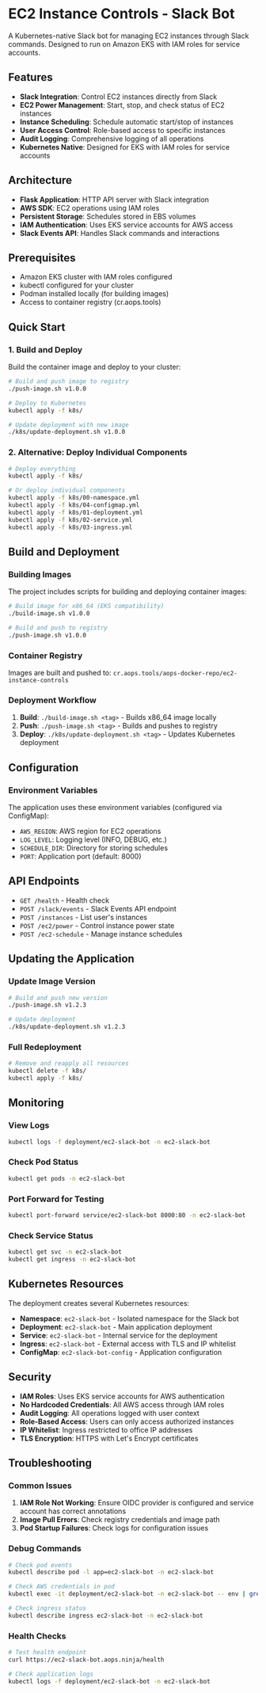# EC2 Instance Controls - Slack Bot

A Kubernetes-native Slack bot for managing EC2 instances through Slack commands. Designed to run on Amazon EKS with IAM roles for service accounts.

## Features

- **Slack Integration**: Control EC2 instances directly from Slack
- **EC2 Power Management**: Start, stop, and check status of EC2 instances
- **Instance Scheduling**: Schedule automatic start/stop of instances
- **User Access Control**: Role-based access to specific instances
- **Audit Logging**: Comprehensive logging of all operations
- **Kubernetes Native**: Designed for EKS with IAM roles for service accounts

## Architecture

- **Flask Application**: HTTP API server with Slack integration
- **AWS SDK**: EC2 operations using IAM roles
- **Persistent Storage**: Schedules stored in EBS volumes
- **IAM Authentication**: Uses EKS service accounts for AWS access
- **Slack Events API**: Handles Slack commands and interactions

## Prerequisites

- Amazon EKS cluster with IAM roles configured
- kubectl configured for your cluster
- Podman installed locally (for building images)
- Access to container registry (cr.aops.tools)

## Quick Start

### 1. Build and Deploy

Build the container image and deploy to your cluster:

```bash
# Build and push image to registry
./push-image.sh v1.0.0

# Deploy to Kubernetes
kubectl apply -f k8s/

# Update deployment with new image
./k8s/update-deployment.sh v1.0.0
```

### 2. Alternative: Deploy Individual Components

```bash
# Deploy everything
kubectl apply -f k8s/

# Or deploy individual components
kubectl apply -f k8s/00-namespace.yml
kubectl apply -f k8s/04-configmap.yml
kubectl apply -f k8s/01-deployment.yml
kubectl apply -f k8s/02-service.yml
kubectl apply -f k8s/03-ingress.yml
```

## Build and Deployment

### Building Images

The project includes scripts for building and deploying container images:

```bash
# Build image for x86_64 (EKS compatibility)
./build-image.sh v1.0.0

# Build and push to registry
./push-image.sh v1.0.0
```

### Container Registry

Images are built and pushed to: `cr.aops.tools/aops-docker-repo/ec2-instance-controls`

### Deployment Workflow

1. **Build**: `./build-image.sh <tag>` - Builds x86_64 image locally
2. **Push**: `./push-image.sh <tag>` - Builds and pushes to registry
3. **Deploy**: `./k8s/update-deployment.sh <tag>` - Updates Kubernetes deployment

## Configuration

### Environment Variables

The application uses these environment variables (configured via ConfigMap):

- `AWS_REGION`: AWS region for EC2 operations
- `LOG_LEVEL`: Logging level (INFO, DEBUG, etc.)
- `SCHEDULE_DIR`: Directory for storing schedules
- `PORT`: Application port (default: 8000)

## API Endpoints

- `GET /health` - Health check
- `POST /slack/events` - Slack Events API endpoint
- `POST /instances` - List user's instances
- `POST /ec2/power` - Control instance power state
- `POST /ec2-schedule` - Manage instance schedules

## Updating the Application

### Update Image Version
```bash
# Build and push new version
./push-image.sh v1.2.3

# Update deployment
./k8s/update-deployment.sh v1.2.3
```

### Full Redeployment
```bash
# Remove and reapply all resources
kubectl delete -f k8s/
kubectl apply -f k8s/
```

## Monitoring

### View Logs
```bash
kubectl logs -f deployment/ec2-slack-bot -n ec2-slack-bot
```

### Check Pod Status
```bash
kubectl get pods -n ec2-slack-bot
```

### Port Forward for Testing
```bash
kubectl port-forward service/ec2-slack-bot 8000:80 -n ec2-slack-bot
```

### Check Service Status
```bash
kubectl get svc -n ec2-slack-bot
kubectl get ingress -n ec2-slack-bot
```

## Kubernetes Resources

The deployment creates several Kubernetes resources:

- **Namespace**: `ec2-slack-bot` - Isolated namespace for the Slack bot
- **Deployment**: `ec2-slack-bot` - Main application deployment
- **Service**: `ec2-slack-bot` - Internal service for the deployment
- **Ingress**: `ec2-slack-bot` - External access with TLS and IP whitelist
- **ConfigMap**: `ec2-slack-bot-config` - Application configuration

## Security

- **IAM Roles**: Uses EKS service accounts for AWS authentication
- **No Hardcoded Credentials**: All AWS access through IAM roles
- **Audit Logging**: All operations logged with user context
- **Role-Based Access**: Users can only access authorized instances
- **IP Whitelist**: Ingress restricted to office IP addresses
- **TLS Encryption**: HTTPS with Let's Encrypt certificates

## Troubleshooting

### Common Issues

1. **IAM Role Not Working**: Ensure OIDC provider is configured and service account has correct annotations
2. **Image Pull Errors**: Check registry credentials and image path
3. **Pod Startup Failures**: Check logs for configuration issues

### Debug Commands

```bash
# Check pod events
kubectl describe pod -l app=ec2-slack-bot -n ec2-slack-bot

# Check AWS credentials in pod
kubectl exec -it deployment/ec2-slack-bot -n ec2-slack-bot -- env | grep AWS

# Check ingress status
kubectl describe ingress ec2-slack-bot -n ec2-slack-bot
```

### Health Checks

```bash
# Test health endpoint
curl https://ec2-slack-bot.aops.ninja/health

# Check application logs
kubectl logs -f deployment/ec2-slack-bot -n ec2-slack-bot
```
